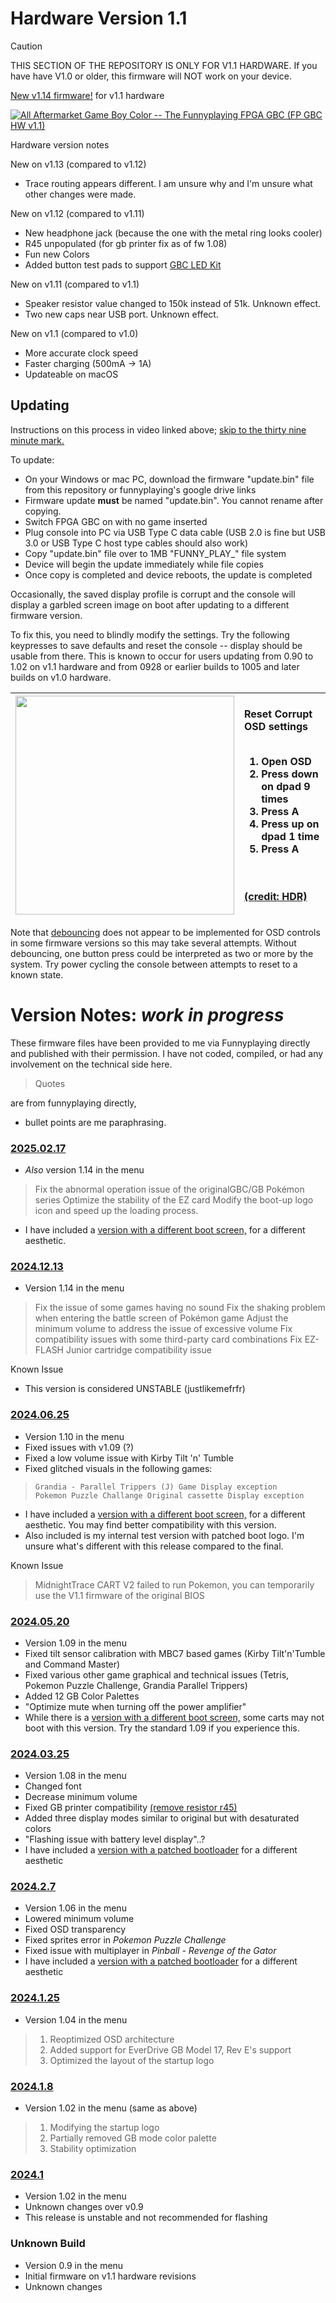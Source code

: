 # Hardware Version 1.1

> [!CAUTION]
> THIS SECTION OF THE REPOSITORY IS ONLY FOR V1.1 HARDWARE. If you have have V1.0 or older, this firmware will NOT work on your device. 

[New v1.14 firmware!](2025.02.17/patched_fw) for v1.1 hardware 

[![All Aftermarket Game Boy Color -- The Funnyplaying FPGA GBC (FP GBC HW v1.1)](https://img.youtube.com/vi/YM7wYx_SsRY/0.jpg)](https://www.youtube.com/watch?v=YM7wYx_SsRY)

Hardware version notes

New on v1.13 (compared to v1.12)
* Trace routing appears different. I am unsure why and I'm unsure what other changes were made. 

New on v1.12 (compared to v1.11)
* New headphone jack (because the one with the metal ring looks cooler)
* R45 unpopulated (for gb printer fix as of fw 1.08)
* Fun new Colors 
* Added button test pads to support [GBC LED Kit](https://retrogamerepairshop.com/products/funnyplaying-game-boy-color-gbc-button-led-kit)

New on v1.11 (compared to v1.1)
* Speaker resistor value changed to 150k instead of 51k. Unknown effect.
* Two new caps near USB port. Unknown effect. 

New on v1.1 (compared to v1.0)
* More accurate clock speed
* Faster charging (500mA -> 1A)
* Updateable on macOS
 
## Updating

Instructions on this process in video linked above; [skip to the thirty nine minute mark.](https://youtu.be/YM7wYx_SsRY&t=2341)

To update: 
* On your Windows or mac PC, download the firmware "update.bin" file from this repository or funnyplaying's google drive links
* Firmware update **must** be named "update.bin". You cannot rename after copying.
* Switch FPGA GBC on with no game inserted
* Plug console into PC via USB Type C data cable (USB 2.0 is fine but USB 3.0 or USB Type C host type cables should also work)
* Copy "update.bin" file over to 1MB "FUNNY_PLAY_" file system
* Device will begin the update immediately while file copies
* Once copy is completed and device reboots, the update is completed

Occasionally, the saved display profile is corrupt and the console will display a garbled screen image on boot after updating to a different firmware version. 

To fix this, you need to blindly modify the settings. Try the following keypresses to save defaults and reset the console -- display should be usable from there. This is known to occur for users updating from 0.90 to 1.02 on v1.1 hardware and from 0928 or earlier builds to 1005 and later builds on v1.0 hardware. 

| [<img src="../media/purple_screen.jpg" width="350" />](../media/purple_screen.jpg) | Reset Corrupt OSD settings<br><br><ol><li>Open OSD</li><li>Press down on dpad 9 times</li><li>Press A</li><li>Press up on dpad 1 time</li><li>Press A</li></ol><br><br>[(credit: HDR)](https://twitter.com/MartinRefseth) |
| :---: | :--- |

Note that [debouncing](https://www.techtarget.com/whatis/definition/debouncing) does not appear to be implemented for OSD controls in some firmware versions so this may take several attempts. Without debouncing, one button press could be interpreted as two or more by the system. Try power cycling the console between attempts to reset to a known state. 

# Version Notes: *work in progress*

These firmware files have been provided to me via Funnyplaying directly and published with their permission. I have not coded, compiled, or had any involvement on the technical side here. 

> Quotes

are from funnyplaying directly, 

* bullet points are me paraphrasing.


### [2025.02.17](2025.02.17)
* *Also* version 1.14 in the menu
> Fix the abnormal operation issue of the originalGBC/GB Pokémon series
> Optimize the stability of the EZ card
> Modify the boot-up logo icon and speed up the loading process.
* I have included a [version with a different boot screen,](2025.02.17/patched_fw) for a different aesthetic. 


### [2024.12.13](2024.12.13)
* Version 1.14 in the menu
> Fix the issue of some games having no sound
> Fix the shaking problem when entering the battle screen of Pokémon game
> Adjust the minimum volume to address the issue of excessive volume
> Fix compatibility issues with some third-party card combinations
> Fix EZ-FLASH Junior cartridge compatibility issue

Known Issue
* This version is considered UNSTABLE (justlikemefrfr)

### [2024.06.25](2024.06.25)
* Version 1.10 in the menu
* Fixed issues with v1.09 (?)
* Fixed a low volume issue with Kirby Tilt 'n' Tumble
* Fixed glitched visuals in the following games: 
>     Grandia - Parallel Trippers (J) Game Display exception
>     Pokemon Puzzle Challange Original cassette Display exception
* I have included a [version with a different boot screen,](2024.06.25/patched_fw) for a different aesthetic. You may find better compatibility with this version.
* Also included is my internal test version with patched boot logo. I'm unsure what's different with this release compared to the final. 

Known Issue
> MidnightTrace CART V2 failed to run Pokemon, you can temporarily use the V1.1 firmware of the original BIOS

### [2024.05.20](2024.05.20)
* Version 1.09 in the menu
* Fixed tilt sensor calibration with MBC7 based games (Kirby Tilt'n'Tumble and Command Master)
* Fixed various other game graphical and technical issues (Tetris, Pokemon Puzzle Challenge, Grandia Parallel Trippers)
* Added 12 GB Color Palettes
* "Optimize mute when turning off the power amplifier"
* While there is a [version with a different boot screen,](2024.05.20/patched_fw) some carts may not boot with this version. Try the standard 1.09 if you experience this. 

### [2024.03.25](2024.03.25)
* Version 1.08 in the menu
* Changed font
* Decrease minimum volume
* Fixed GB printer compatibility [(remove resistor r45)](2024.03.25/R45.png)
* Added three display modes similar to original but with desaturated colors
* "Flashing issue with battery level display"..?
* I have included a [version with a patched bootloader](2024.03.25/patched_bootlogo) for a different aesthetic

### [2024.2.7](2024.2.7)
* Version 1.06 in the menu
* Lowered minimum volume
* Fixed OSD transparency
* Fixed sprites error in *Pokemon Puzzle Challenge*
* Fixed issue with multiplayer in *Pinball - Revenge of the Gator*
* I have included a [version with a patched bootloader](2024.2.7/patched_bootlogo) for a different aesthetic

### [2024.1.25](2024.1.25)
* Version 1.04 in the menu
> 1. Reoptimized OSD architecture
> 2. Added support for EverDrive GB Model 17, Rev E's support
> 3. Optimized the layout of the startup logo

### [2024.1.8](2024.1.8)
* Version 1.02 in the menu (same as above)
> 1. Modifying the startup logo
> 2. Partially removed GB mode color palette
> 3. Stability optimization

### [2024.1](2024.1)
* Version 1.02 in the menu
* Unknown changes over v0.9
* This release is unstable and not recommended for flashing

### Unknown Build
* Version 0.9 in the menu
* Initial firmware on v1.1 hardware revisions
* Unknown changes